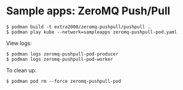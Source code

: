 # Sample apps: ZeroMQ Push/Pull

```
$ podman build -t extra2000/zeromq-pushpull/pushpull .
$ podman play kube --network=sampleapps zeromq-pushpull-pod.yaml
```

View logs:
```
$ podman logs zeromq-pushpull-pod-producer
$ podman logs zeromq-pushpull-pod-worker
```

To clean up:
```
$ podman pod rm --force zeromq-pushpull-pod
```
